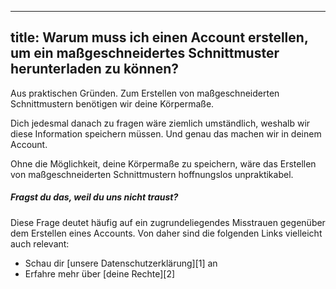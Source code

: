***

## title: Warum muss ich einen Account erstellen, um ein maßgeschneidertes Schnittmuster herunterladen zu können?

Aus praktischen Gründen. Zum Erstellen von maßgeschneiderten Schnittmustern benötigen wir deine Körpermaße.

Dich jedesmal danach zu fragen wäre ziemlich umständlich, weshalb wir diese Information speichern müssen. Und genau das machen wir in deinem Account.

Ohne die Möglichkeit, deine Körpermaße zu speichern, wäre das Erstellen von maßgeschneiderten Schnittmustern hoffnungslos unpraktikabel.

<Note>

##### Fragst du das, weil du uns nicht traust?

Diese Frage deutet häufig auf ein zugrundeliegendes Misstrauen gegenüber dem Erstellen eines Accounts. Von daher sind die folgenden Links vielleicht auch relevant:

*   Schau dir \[unsere Datenschutzerklärung]\[1] an
*   Erfahre mehr über \[deine Rechte]\[2]

</Note>
